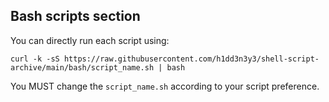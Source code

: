 ## Bash scripts section
You can directly run each script using:
```
curl -k -sS https://raw.githubusercontent.com/h1dd3n3y3/shell-script-archive/main/bash/script_name.sh | bash
```
You MUST change the `script_name.sh` according to your script preference.
